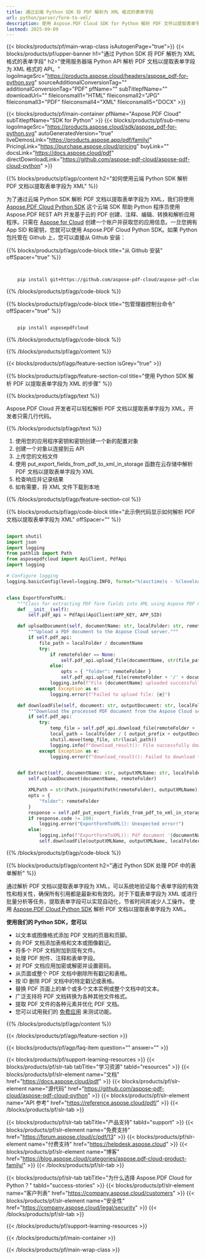 ```yaml
---
title: 通过云端 Python SDK 将 PDF 解析为 XML 格式的表单字段
url: python/parser/form-to-xml/
description: 使用 Aspose.PDF Cloud SDK for Python 解析 PDF 文件以提取表单字段为 XML 格式。提升可发现性和索引。
lastmod: 2025-09-09
---
```


{{< blocks/products/pf/main-wrap-class isAutogenPage="true">}}
{{< blocks/products/pf/upper-banner h1="通过 Python SDK 将 PDF 解析为 XML 格式的表单字段" h2="使用服务器端 Python API 解析 PDF 文档以提取表单字段为 XML 格式的 API。" logoImageSrc="https://products.aspose.cloud/headers/aspose_pdf-for-python.svg" sourceAdditionalConversionTag="" additionalConversionTag="PDF" pfName="" subTitlepfName="" downloadUrl="" fileiconsmall1="HTML" fileiconsmall2="JPG" fileiconsmall3="PDF" fileiconsmall4="XML" fileiconsmall5="DOCX" >}}

{{< blocks/products/pf/main-container pfName="Aspose.PDF Cloud" subTitlepfName="SDK for Python" >}}
{{< blocks/products/pf/sub-menu logoImageSrc="https://products.aspose.cloud/sdk/aspose_pdf-for-python.svg"
autoGeneratedVersion="true"
liveDemosLink="https://products.aspose.app/pdf/family/" PricingLink="https://purchase.aspose.cloud/pricing" buyLink="" docsLink="https://docs.aspose.cloud/pdf"  directDownloadLink="https://github.com/aspose-pdf-cloud/aspose-pdf-cloud-python" >}}

{{% blocks/products/pf/agp/content h2="如何使用云端 Python SDK 解析 PDF 文档以提取表单字段为 XML" %}}

为了通过云端 Python SDK 解析 PDF 文档以提取表单字段为 XML，我们将使用
[Aspose.PDF Cloud Python SDK](https://products.aspose.cloud/pdf/python/)
这个云端 SDK 帮助 Python 程序员使用 Aspose.PDF REST API 开发基于云的 PDF 创建、注释、编辑、转换和解析应用程序。只需在 [Aspose for Cloud](https://dashboard.aspose.cloud/#/apps) 创建一个账户并获取您的应用信息。一旦您拥有 App SID 和密钥，您就可以使用 Aspose.PDF Cloud Python SDK。如果 Python 包托管在 Github 上，您可以直接从 Github 安装：

{{% blocks/products/pf/agp/code-block title="从 Github 安装" offSpacer="true" %}}

```bash

     
    pip install git+https://github.com/aspose-pdf-cloud/aspose-pdf-cloud-python.git

```

{{% /blocks/products/pf/agp/code-block %}}

{{% blocks/products/pf/agp/code-block title="包管理器控制台命令" offSpacer="true" %}}

```bash
     
    pip install asposepdfcloud

```

{{% /blocks/products/pf/agp/code-block %}}

{{% /blocks/products/pf/agp/content %}}

{{< blocks/products/pf/agp/feature-section isGrey="true" >}}

{{% blocks/products/pf/agp/feature-section-col title="使用 Python SDK 解析 PDF 以提取表单字段为 XML 的步骤" %}}

{{% blocks/products/pf/agp/text %}}

Aspose.PDF Cloud 开发者可以轻松解析 PDF 文档以提取表单字段为 XML。开发者只需几行代码。

{{% /blocks/products/pf/agp/text %}}

1. 使用您的应用程序密钥和密钥创建一个新的配置对象
1. 创建一个对象以连接到云 API
1. 上传您的文档文件
1. 使用 put_export_fields_from_pdf_to_xml_in_storage 函数在云存储中解析 PDF 文档以提取表单字段为 XML
1. 检查响应并记录结果
1. 如有需要，将 XML 文件下载到本地

{{% /blocks/products/pf/agp/feature-section-col %}}

{{% blocks/products/pf/agp/code-block title="此示例代码显示如何解析 PDF 文档以提取表单字段为 XML" offSpacer="" %}}

```python

import shutil
import json
import logging
from pathlib import Path
from asposepdfcloud import ApiClient, PdfApi
import logging

# Configure logging
logging.basicConfig(level=logging.INFO, format="%(asctime)s - %(levelname)s - %(message)s")


class ExportFormToXML:
    """Class for extracting PDF form fields into XML using Aspose PDF Cloud API."""
    def __init__(self):
        self.pdf_api = PdfApi(ApiClient(APP_KEY, APP_SID)

    def uploadDocument(self, documentName: str, localFolder: str, remoteFolder: str):
        """Upload a PDF document to the Aspose Cloud server."""
        if self.pdf_api:
            file_path = localFolder / documentName
            try:
                if remoteFolder == None:
                    self.pdf_api.upload_file(documentName, str(file_path))
                else:
                    opts = { "folder": remoteFolder }
                    self.pdf_api.upload_file(remoteFolder + '/' + documentName, file_path)
                logging.info(f"File {documentName} uploaded successfully.")
            except Exception as e:
                logging.error(f"Failed to upload file: {e}")

    def downloadFile(self, document: str, outputDocument: str, localFolder: Path, remoteFolder: str,  output_prefix: str):
        """Download the processed PDF document from the Aspose Cloud server."""
        if self.pdf_api:
            try:
                temp_file = self.pdf_api.download_file(remoteFolder + '/' + document)
                local_path = localFolder / ( output_prefix + outputDocument )
                shutil.move(temp_file, str(local_path))
                logging.info(f"download_result(): File successfully downloaded: {local_path}")
            except Exception as e:
                logging.error(f"download_result(): Failed to download file: {e}")


    def Extract(self, documentName: str, outputXMLName: str, localFolder: Path, remoteFolder: str ):
        self.uploadDocument(documentName, remoteFolder)

        XMLPath = str(Path.joinpath(Path(remoteFolder), outputXMLName))
        opts = {
            "folder": remoteFolder
        }
        response = self.pdf_put_export_fields_from_pdf_to_xml_in_storage(documentName, XMLPath, **opts)
        if response.code != 200:
            logging.error("ExportFormToXML(): Unexpected error!")
        else:
            logging.info(f"ExportFormToXML(): Pdf document '{documentName}' form fields successfully exported to '{outputXMLName}' file.")
            self.downloadFile(outputXMLName, outputXMLName, localFolder, remoteFolder, "")

```

{{% /blocks/products/pf/agp/code-block %}}

{{% blocks/products/pf/agp/content h2="通过 Python SDK 处理 PDF 中的表单解析" %}}

通过解析 PDF 文档以提取表单字段为 XML，可以系统地验证每个表单字段的有效性和相关性，确保所有引用都是最新和有效的。对于下载表单字段为 XML 或进行批量分析等任务，提取表单字段可以实现自动化，节省时间并减少人工操作。
使用 [Aspose.PDF Cloud Python SDK](https://products.aspose.cloud/pdf/python/) 解析 PDF 文档以提取表单字段为 XML。

**使用我们的 Python SDK，您可以**

+ 以文本或图像格式添加 PDF 文档的页眉和页脚。
+ 向 PDF 文档添加表格和文本或图像戳记。
+ 将多个 PDF 文档附加到现有文件。
+ 处理 PDF 附件、注释和表单字段。
+ 对 PDF 文档应用加密或解密并设置密码。
+ 从页面或整个 PDF 文档中删除所有戳记和表格。
+ 按 ID 删除 PDF 文档中的特定戳记或表格。
+ 替换 PDF 页面上的单个或多个文本实例或整个文档中的文本。
+ 广泛支持将 PDF 文档转换为各种其他文件格式。
+ 提取 PDF 文件的各种元素并优化 PDF 文档。
+ 您可以试用我们的 [免费应用](https://products.aspose.app/pdf/) 来测试功能。

{{% /blocks/products/pf/agp/content %}}

{{< /blocks/products/pf/agp/feature-section >}}

{{< blocks/products/pf/agp/faq-item question="" answer="" >}}

{{< blocks/products/pf/support-learning-resources >}}
{{< blocks/products/pf/slr-tab tabTitle="学习资源" tabId="resources" >}}
{{< blocks/products/pf/slr-element name="文档" href="https://docs.aspose.cloud/pdf" >}}
{{< blocks/products/pf/slr-element name="源代码" href="https://github.com/aspose-pdf-cloud/aspose-pdf-cloud-python" >}}
{{< blocks/products/pf/slr-element name="API 参考" href="https://reference.aspose.cloud/pdf/" >}}
{{< /blocks/products/pf/slr-tab >}}

{{< blocks/products/pf/slr-tab tabTitle="产品支持" tabId="support" >}}
{{< blocks/products/pf/slr-element name="免费支持" href="https://forum.aspose.cloud/c/pdf/13" >}}
{{< blocks/products/pf/slr-element name="付费支持" href="https://helpdesk.aspose.cloud" >}}
{{< blocks/products/pf/slr-element name="博客" href="https://blog.aspose.cloud/categories/aspose.pdf-cloud-product-family/" >}}
{{< /blocks/products/pf/slr-tab >}}

{{< blocks/products/pf/slr-tab tabTitle="为什么选择 Aspose.PDF Cloud for Python？" tabId="success-stories" >}}
{{< blocks/products/pf/slr-element name="客户列表" href="https://company.aspose.cloud/customers" >}}
{{< blocks/products/pf/slr-element name="安全性" href="https://company.aspose.cloud/legal/security" >}}
{{< /blocks/products/pf/slr-tab >}}

{{< /blocks/products/pf/support-learning-resources >}}

{{< /blocks/products/pf/main-container >}}

{{< /blocks/products/pf/main-wrap-class >}}




